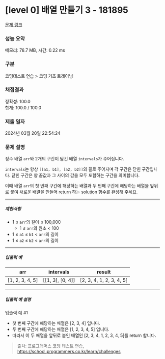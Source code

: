 # [level 0] 배열 만들기 3 - 181895 

[문제 링크](https://school.programmers.co.kr/learn/courses/30/lessons/181895) 

### 성능 요약

메모리: 78.7 MB, 시간: 0.22 ms

### 구분

코딩테스트 연습 > 코딩 기초 트레이닝

### 채점결과

정확성: 100.0<br/>합계: 100.0 / 100.0

### 제출 일자

2024년 03월 20일 22:54:24

### 문제 설명

<p>정수 배열 <code>arr</code>와 2개의 구간이 담긴 배열 <code>intervals</code>가 주어집니다.</p>

<p><code>intervals</code>는 항상 <code>[[a1, b1], [a2, b2]]</code>의 꼴로 주어지며 각 구간은 닫힌 구간입니다. 닫힌 구간은 양 끝값과 그 사이의 값을 모두 포함하는 구간을 의미합니다.</p>

<p>이때 배열 <code>arr</code>의 첫 번째 구간에 해당하는 배열과 두 번째 구간에 해당하는 배열을 앞뒤로 붙여 새로운 배열을 만들어 return 하는 solution 함수를 완성해 주세요.</p>

<hr>

<h5>제한사항</h5>

<ul>
<li>1 ≤ <code>arr</code>의 길이 ≤ 100,000

<ul>
<li>1 ≤ <code>arr</code>의 원소 &lt; 100</li>
</ul></li>
<li>1 ≤ <code>a1</code> ≤ <code>b1</code> &lt; <code>arr</code>의 길이</li>
<li>1 ≤ <code>a2</code> ≤ <code>b2</code> &lt; <code>arr</code>의 길이</li>
</ul>

<hr>

<h5>입출력 예</h5>
<table class="table">
        <thead><tr>
<th>arr</th>
<th>intervals</th>
<th>result</th>
</tr>
</thead>
        <tbody><tr>
<td>[1, 2, 3, 4, 5]</td>
<td>[[1, 3], [0, 4]]</td>
<td>[2, 3, 4, 1, 2, 3, 4, 5]</td>
</tr>
</tbody>
      </table>
<hr>

<h5>입출력 예 설명</h5>

<p>입출력 예 #1</p>

<ul>
<li>첫 번째 구간에 해당하는 배열은 [2, 3, 4] 입니다.</li>
<li>두 번째 구간에 해당하는 배열은 [1, 2, 3, 4, 5] 입니다.</li>
<li>따라서 이 두 배열을 앞뒤로 붙인 배열인 [2, 3, 4, 1, 2, 3, 4, 5]를 return 합니다.</li>
</ul>


> 출처: 프로그래머스 코딩 테스트 연습, https://school.programmers.co.kr/learn/challenges